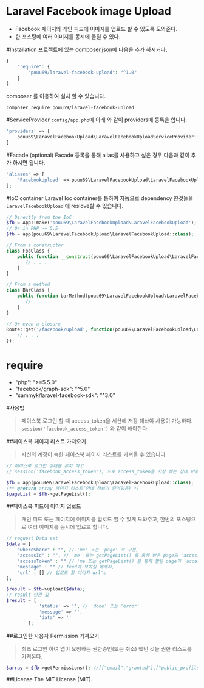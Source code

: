 # Laravel Facebook image Upload
- Facebook 페이지와 개인 피드에 이미지를 업로드 할 수 있도록 도와준다.
- 한 포스팅에 여러 이미지를 동시에 올릴 수 있다.

#Installation
프로젝트에 있는 composer.json에 다음을 추가 하시거나, 

```` php
{
    "require": {
        "pouu69/laravel-facebook-upload": "^1.0"
    }
}
````
composer 를 이용하여 설치 할 수 있습니다.

`composer require pouu69/laravel-facebook-upload`

#ServiceProvider
`config/app.php`에 아래 와 같이 providers에 등록을 합니다.

```` php
'providers' => [
	pouu69\LaravelFacebookUpload\LaravelFacebookUploadServiceProvider::class,
]
````

#Facade (optional)
Facade 등록을 통해 alias를 사용하고 싶은 경우 다음과 같이 추가 하시면 됩니다.

```` php
'aliases' => [
    'FacebookUpload' => pouu69\LaravelFacebookUpload\LaravelFacebookUploadFacade::class,
];
````

#IoC container
Laravel Ioc container를 통하여 자동으로 dependency 한것들을 `LaravelFacebookUpload` 에 reslove할 수 있습니다.

```` php
// Directly from the IoC
$fb = App::make('pouu69\LaravelFacebookUpload\LaravelFacebookUpload');
// Or in PHP >= 5.5
$fb = app(pouu69\LaravelFacebookUpload\LaravelFacebookUpload::class);

// From a constructor
class FooClass {
    public function __construct(pouu69\LaravelFacebookUpload\LaravelFacebookUpload $fb) {
       // . . .
    }
}

// From a method
class BarClass {
    public function barMethod(pouu69\LaravelFacebookUpload\LaravelFacebookUpload $fb) {
       // . . .
    }
}

// Or even a closure
Route::get('/facebook/upload', function(pouu69\LaravelFacebookUpload\LaravelFacebookUpload $fb) {
    // . . .
});
````

# require
- "php": ">=5.5.0"
- "facebook/graph-sdk": "^5.0"
- "sammyk/laravel-facebook-sdk": "^3.0"

#사용법
> 페이스북 로그인 할 때 access_token을 세션에 저장 해놔야 사용이 가능하다. 
> `session('facebook_access_token')` 와 같이 해야한다.

##페이스북 페이지 리스트 가져오기
> 자신의 계정이 속한 페이스북 페이지 리스트를 가져올 수 있습니다.

```` php
// 페이스북 로그인 상태를 유지 하고
// session('facebook_access_token'); 으로 access_token을 저장 해논 상태 이후 사용한다.

$fb = app(pouu69\LaravelFacebookUpload\LaravelFacebookUpload::class);
/** @return array 페이지 리스트(안에 정보가 담겨있음) */
$pageList = $fb->getPageList();
````
##페이스북 피드에 이미지 업로드
> 개인 피드 또는 페이지에 이미지를 업로드 할 수 있게 도와주고, 한번의 포스팅으로 여러 이미지를 동시에 업로드 합니다.

```` php
// request Data set
$data = [
	"whereShare" : "", // 'me' 또는 'page' 로 구분,
	"accessId" : "", // 'me' 또는 getPageList() 를 통해 받은 page의 'access_token'
	"accessToken" : "" // 'me 또는 getPageList() 를 통해 받은 page의 'access_token',
	"message" : "" // feed에 보여질 메세지,
	"url" : [] // 업로드 할 이미지 url's 
];

$result = $fb->upload($data);
// result 반환 값
$result = [
            'status' => '', // 'done' 또는 'error'
            'message' => '',
            'data' => ''
        ];

````

##로그인한 사용자 Permission 가져오기
> 최초 로그인 하여 앱이 요청하는 권한승인(또는 취소) 했던 것들 권한 리스트를 가져온다.

```` php
$array = $fb->getPermissions(); //[["email","granted"],["public_profile","granted"]];
````

##License
The MIT License (MIT). 
